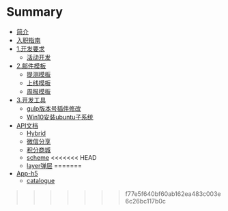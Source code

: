 # Summary

* [简介](README.md)
* [入职指南](guide.md)
* [1.开发要求](dev-rules.md)
  * [活动开发](dev-rules/event.md)
* [2.邮件模板](mail.md)
  * [提测模板](mail/for-test.md)
  * [上线模板](mail/for-online.md)
  * [周报模板](mail/zhou-bao-mo-ban.md)
* [3.开发工具](tools.md)
  * [gulp版本号插件修改](tools/gulp-rev-update.md)
  * [Win10安装ubuntu子系统](tools/win10-ubuntu-gulp.md)
* [API文档](api-docs.md)
  * [Hybrid](api-docs/hybrid.md)
  * [微信分享](api-docs/wx-share.md)
  * [积分商城](api-docs/shop.md)
  * [scheme](api-docs/duan-xin-huan-xing-app.md)
<<<<<<< HEAD
  * [layer弹层](api-docs/layerdan-ceng.md)
=======
* [App-h5](app-h5.md)
  * [catalogue](app-h5/catalogue.md)

>>>>>>> f77e5f640bf60ab162ea483c003e6c26bc117b0c

